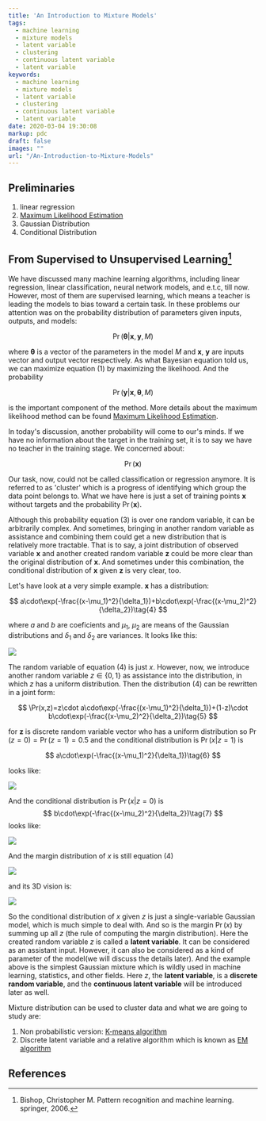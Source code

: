 ```yaml
---
title: 'An Introduction to Mixture Models'
tags:
  - machine learning
  - mixture models
  - latent variable
  - clustering
  - continuous latent variable
  - latent variable
keywords:
  - machine learning
  - mixture models
  - latent variable
  - clustering
  - continuous latent variable
  - latent variable
date: 2020-03-04 19:30:08
markup: pdc
draft: false
images: ""
url: "/An-Introduction-to-Mixture-Models"
---
```



## Preliminaries
1. linear regression
2. [Maximum Likelihood Estimation](https://anthony-tan.com/Maximum-Likelihood-Estimation/)
3. Gaussian Distribution
4. Conditional Distribution

## From Supervised to Unsupervised Learning[^1]
We have discussed many machine learning algorithms, including linear regression, linear classification, neural network models, and e.t.c, till now. However, most of them are supervised learning, which means a teacher is leading the models to bias toward a certain task. In these problems our attention was on the probability distribution of parameters given inputs, outputs, and models:

$$
\Pr(\mathbf{\theta}|\mathbf{x},\mathbf{y},M)\tag{1}
$$

where $\mathbf{\theta}$ is a vector of the parameters in the model $M$ and $\mathbf{x}$, $\mathbf{y}$ are inputs vector and output vector respectively. As what Bayesian equation told us, we can maximize equation (1) by maximizing the likelihood. And the probability 

$$
\Pr(\mathbf{y}|\mathbf{x},\mathbf{\theta},M)\tag{2}
$$

is the important component of the method. More details about the maximum likelihood method can be found [Maximum Likelihood Estimation](https://anthony-tan.com/Maximum-Likelihood-Estimation/).

In today's discussion, another probability will come to our's minds. If we have no information about the target in the training set, it is to say we have no teacher in the training stage. We concerned about:

$$
\Pr(\mathbf{x})\tag{3}
$$

Our task, now, could not be called classification or regression anymore. It is referred to as 'cluster' which is a progress of identifying which group the data point belongs to. What we have here is just a set of training points $\mathbf{x}$ without targets and the probability $\Pr(\mathbf{x})$. 

Although this probability equation (3) is over one random variable, it can be arbitrarily complex. And sometimes, bringing in another random variable as assistance and combining them could get a new distribution that is relatively more tractable. That is to say, a joint distribution of observed variable $\mathbf{x}$ and another created random variable $\mathbf{z}$ could be more clear than the original distribution of $\mathbf{x}$. And sometimes under this combination, the conditional distribution of $\mathbf{x}$ given $\mathbf{z}$ is very clear, too.

Let's have look at a very simple example. $\mathbf{x}$ has a distribution:

$$
a\cdot\exp(-\frac{(x-\mu_1)^2}{\delta_1})+b\cdot\exp(-\frac{(x-\mu_2)^2}{\delta_2})\tag{4}
$$

where $a$ and $b$ are coeficients and $\mu_1$, $\mu_2$ are means of the Gaussian distributions and $\delta_1$ and $\delta_2$ are variances.
It looks like this:

![](https://raw.githubusercontent.com/Tony-Tan/picgo_images_bed/master/2022_04_27_21_41_2Gaussian.png)

The random variable of equation (4) is just $x$. However, now, we introduce another random variable $z\in \{0,1\}$ as assistance into the distribution, in which $z$ has a uniform distribution. Then the distribution (4) can be rewritten in a joint form:

$$
\Pr(x,z)=z\cdot a\cdot\exp(-\frac{(x-\mu_1)^2}{\delta_1})+(1-z)\cdot b\cdot\exp(-\frac{(x-\mu_2)^2}{\delta_2})\tag{5}
$$

for $\mathbf{z}$ is discrete random variable vector who has a uniform distribution so $\Pr(z=0)=\Pr(z=1)=0.5$ and the conditional distribution is $\Pr(x|z=1)$ is 

$$
a\cdot\exp(-\frac{(x-\mu_1)^2}{\delta_1})\tag{6}
$$

looks like:

![](https://raw.githubusercontent.com/Tony-Tan/picgo_images_bed/master/2022_04_27_21_45_2Gaussian_1.png)

And the conditional distribution is $\Pr(x|z=0)$ is 
$$
b\cdot\exp(-\frac{(x-\mu_2)^2}{\delta_2})\tag{7}
$$
looks like:

![](https://raw.githubusercontent.com/Tony-Tan/picgo_images_bed/master/2022_04_27_21_42_2Gaussian_2.png)



And the margin distribution of $x$ is still equation (4) 

![](https://raw.githubusercontent.com/Tony-Tan/picgo_images_bed/master/2022_04_27_21_42_2Gaussian_mixture.png)

and its 3D vision is:

![](https://raw.githubusercontent.com/Tony-Tan/picgo_images_bed/master/2022_04_27_21_42_mixture.gif)

So the conditional distribution of $x$ given $z$ is just a single-variable Gaussian model, which is much simple to deal with. And so is the margin $\Pr(x)$ by summing up all $z$ (the rule of computing the margin distribution). Here the created random variable $z$ is called a **latent variable**. It can be considered as an assistant input. However, it can also be considered as a kind of parameter of the model(we will discuss the details later). And the example above is the simplest Gaussian mixture which is wildly used in machine learning, statistics, and other fields. Here $z$, the **latent variable**, is a **discrete random variable**, and the **continuous latent variable** will be introduced later as well.

Mixture distribution can be used to cluster data and what we are going to study are:

1. Non probabilistic version: [K-means algorithm]()
2. Discrete latent variable and a relative algorithm which is known as [EM algorithm]()


## References
[^1]: Bishop, Christopher M. Pattern recognition and machine learning. springer, 2006.